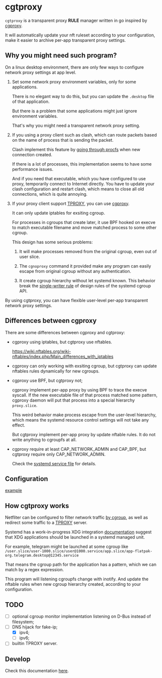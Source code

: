 # cgtproxy

`cgtproxy` is a transparent proxy **RULE** manager written in go
inspired by [cgproxy].

[cgproxy]: https://github.com/springzfx/cgproxy

It will automatically update your nft ruleset according to your configuration,
make it easier to archive per-app transparent proxy settings.

## Why you might need such program?

On a linux desktop environment,
there are only few ways to configure network proxy settings at app level.

1. Set some network proxy environment variables,
   only for some applications.

   There is no elegant way to do this,
   but you can update the `.desktop` file of that application.

   But there is a problem that some applications
   might just ignore environment variables.

   That's why you might need a transparent network proxy setting.

2. If you using a proxy client such as clash,
   which can route packets based on the name of process
   that is sending the packet.

   Clash implement this feature by
   [going through procfs] when new connection created.

   [going through procfs]: https://github.com/Dreamacro/clash/blob/4d66da2277ddaf41f83bd889b064c0a584f7a8ad/component/process/process_linux.go#L129

   If there is a lot of processes,
   this implementation seems to have some performance issues.

   And if you need that executable,
   which you have configured to use proxy,
   temporarily connect to Internet directly.
   You have to update your clash configuration and restart clash,
   which means to close all old connections,
   which is quite annoying.

3. If your proxy client support [TPROXY], you can use [cgproxy].

   It can only update iptables for exsiting cgroup.

   For processes in cgroups that create later,
   it use BPF hooked on execve to match executable filename
   and move matched process to some other cgroup.

   This design has some serious problems:

   1. It will make processes removed from the original cgroup,
      even out of user slice.
   2. The `cgnoproxy` command it provided
      make any program can easily escape from original cgroup
      without any authentication.
   2. It create cgroup hierarchy without let systemd known.
      This behavior break the [single-writer rule]
      of design rules of the systemd cgroup API.

      [single-writer rule]: https://systemd.io/CGROUP_DELEGATION#two-key-design-rules

By using cgtproxy,
you can have flexible user-level per-app transparent network proxy settings.

## Differences between cgproxy

There are some differences between cgproxy and cgtproxy:

- cgproxy using iptables, but cgtproxy use nftables.

  <https://wiki.nftables.org/wiki-nftables/index.php/Main_differences_with_iptables>

- cgproxy can only working with exsiting cgroup,
  but cgtproxy can update nftables rules dynamically for new cgroups.

- cgproxy use BPF, but cgtproxy not;

  cgproxy implement per-app proxy by using BPF to trace the execve syscall.
  If the new executable file of that process matched some pattern,
  cgproxy daemon will put that process into a special hierarchy `proxy.slice`.

  This weird behavior make process escape from the user-level hierarchy,
  which means the systemd resource control settings will not take any effect.

  But cgtproxy implement per-app proxy by update nftable rules.
  It do not write anything to cgroupfs at all.

- cgproxy require at least CAP_NETWORK_ADMIN and CAP_BPF,
  but cgtproxy require only CAP_NETWORK_ADMIN.

  Check the [systemd service file] for details.

[systemd service file]: ./misc/systemd/cgtproxy.service

## Configuration

[example](./misc/config/example.yaml)

## How cgtproxy works

Netfliter can be configured to filter network traffic [by cgroup],
as well as redirect some traffic to a [TPROXY] server.

[TPROXY]: https://www.infradead.org/~mchehab/kernel_docs/networking/tproxy.html
[by cgroup]: https://www.spinics.net/lists/netfilter/msg60360.html

Systemd has a work-in-progress XDG integration [documentation] suggest that
XDG applications should be launched in a systemd managed unit.

[documentation]: https://systemd.io/DESKTOP_ENVIRONMENTS

For example, telegram might be launched at some cgroup like
`/user.slice/user-1000.slice/user@1000.service/app.slice/app-flatpak-org.telegram.desktop@12345.service`

That means the cgroup path for the application has a pattern,
which we can match by a regex expression.

This program will listening cgroupfs change with inotify.
And update the nftable rules when new cgroup hierarchy created,
according to your configuration.

## TODO

- [ ] optional cgroup monitor implementation listening on D-Bus
      instead of filesystem;
- [ ] DNS hijack for fake-ip;
  - [x] ipv4;
  - [ ] ipv6;
- [ ] builtin TPROXY server.

## Develop

Check this documentation [here](docs/development.md).
